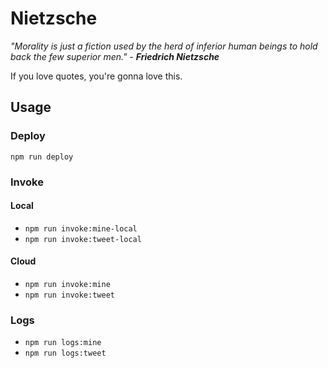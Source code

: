 # Nietzsche

*"Morality is just a fiction used by the herd of inferior human beings to hold back the few superior men." - **Friedrich Nietzsche***

If you love quotes, you're gonna love this.

## Usage

### Deploy

`npm run deploy`

### Invoke

#### Local

- `npm run invoke:mine-local`
- `npm run invoke:tweet-local`

#### Cloud

- `npm run invoke:mine`
- `npm run invoke:tweet`

### Logs

- `npm run logs:mine`
- `npm run logs:tweet`
